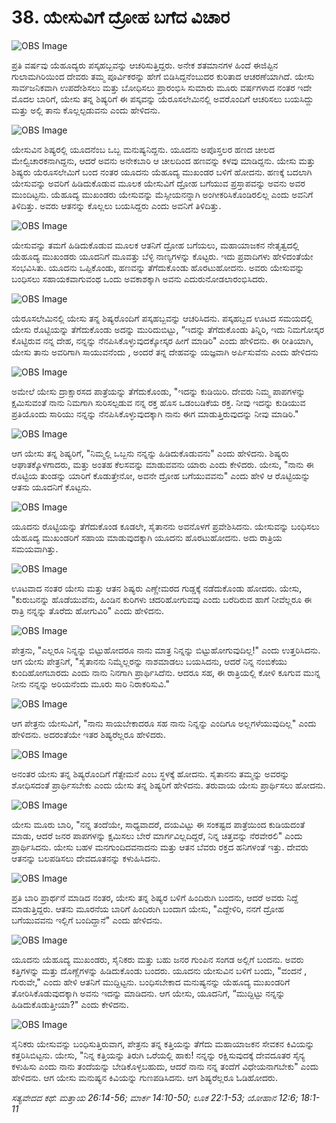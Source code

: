# 38. ಯೇಸುವಿಗೆ ದ್ರೋಹ ಬಗೆದ ವಿಚಾರ

![OBS Image](https://cdn.door43.org/obs/jpg/360px/obs-en-38-01.jpg)

ಪ್ರತಿ ವರ್ಷವು ಯೆಹೂದ್ಯರು ಪಸ್ಕಹಬ್ಬವನ್ನು ಆಚರಿಸುತ್ತಿದ್ದರು. ಅನೇಕ ಶತಮಾನಗಳ ಹಿಂದೆ ಈಜಿಪ್ಟಿನ ಗುಲಾಮಗಿರಿಯಿಂದ ದೇವರು ತಮ್ಮ ಪೂರ್ವಿಕರನ್ನು ಹೇಗೆ ಬಿಡಿಸಿದ್ದನೆಂಬುದರ ಕುರಿತಾದ ಆಚರಣೆಯಾಗಿದೆ. ಯೇಸು ಸಾರ್ವಜನಿಕವಾಗಿ ಉಪದೇಶಿಸಲು ಮತ್ತು ಬೋಧಿಸಲು ಪ್ರಾರಂಭಿಸಿ ಸುಮಾರು ಮೂರು ವರ್ಷಗಳಾದ ನಂತರ ಇದೇ ಮೊದಲ ಬಾರಿಗೆ, ಯೇಸು ತನ್ನ ಶಿಷ್ಯರಿಗೆ ಈ ಪಸ್ಕವನ್ನು ಯೆರೂಸಲೇಮಿನಲ್ಲಿ ಅವರೊಂದಿಗೆ ಆಚರಿಸಲು ಬಯಸಿದ್ದು ಮತ್ತು ಅಲ್ಲಿ ತಾನು ಕೊಲ್ಲಲ್ಪಡುವನು  ಎಂದು ಹೇಳಿದನು.

![OBS Image](https://cdn.door43.org/obs/jpg/360px/obs-en-38-02.jpg)

ಯೇಸುವಿನ ಶಿಷ್ಯರಲ್ಲಿ ಯೂದನೆಂಬ ಒಬ್ಬ ಮನುಷ್ಯನಿದ್ದನು. ಯೂದನು ಅಪೊಸ್ತಲರ ಹಣದ ಚೀಲದ ಮೇಲ್ವಿಚಾರಕನಾಗಿದ್ದನು, ಆದರೆ ಅವನು ಅನೇಕಬಾರಿ ಆ ಚೀಲದಿಂದ ಹಣವನ್ನು ಕಳವು ಮಾಡಿದ್ದನು. ಯೇಸು ಮತ್ತು ಶಿಷ್ಯರು ಯೆರೂಸಲೇಮಿಗೆ ಬಂದ ನಂತರ ಯೂದನು ಯೆಹೂದ್ಯ ಮುಖಂಡರ ಬಳಿಗೆ ಹೋದನು. ಹಣಕ್ಕೆ ಬದಲಾಗಿ ಯೇಸುವನ್ನು ಅವರಿಗೆ ಹಿಡಿದುಕೊಡುವ ಮೂಲಕ ಯೇಸುವಿಗೆ ದ್ರೋಹ ಬಗೆಯುವ ಪ್ರಸ್ತಾಪವನ್ನು ಅವನು ಅವರ ಮುಂದಿಟ್ಟನು. ಯೆಹೂದ್ಯ ಮುಖಂಡರು ಯೇಸುವನ್ನು ಮೆಸ್ಸೀಯನನ್ನಾಗಿ ಅಂಗೀಕರಿಸಿಕೊಂಡಿರಲಿಲ್ಲ ಎಂದು ಅವನಿಗೆ ತಿಳಿದಿತ್ತು. ಅವರು ಆತನನ್ನು ಕೊಲ್ಲಲು ಬಯಸಿದ್ದರು ಎಂದು ಅವನಿಗೆ ತಿಳಿದಿತ್ತು.

![OBS Image](https://cdn.door43.org/obs/jpg/360px/obs-en-38-03.jpg)

ಯೇಸುವನ್ನು ತಮಗೆ ಹಿಡಿದುಕೊಡುವ ಮೂಲಕ ಆತನಿಗೆ ದ್ರೋಹ ಬಗೆಯಲು, ಮಹಾಯಾಜಕನ ನೇತೃತ್ವದಲ್ಲಿ ಯೆಹೂದ್ಯ ಮುಖಂಡರು ಯೂದನಿಗೆ ಮೂವತ್ತು ಬೆಳ್ಳಿ ನಾಣ್ಯಗಳನ್ನು ಕೊಟ್ಟರು. ಇದು ಪ್ರವಾದಿಗಳು ಹೇಳಿದಂತೆಯೇ ಸಂಭವಿಸಿತು. ಯೂದನು ಒಪ್ಪಿಕೊಂಡು, ಹಣವನ್ನು ತೆಗೆದುಕೊಂಡು ಹೊರಟುಹೋದನು. ಅವರು ಯೇಸುವನ್ನು ಬಂಧಿಸಲು ಸಹಾಯಕವಾಗುವಂಥ ಒಂದು ಅವಕಾಶಕ್ಕಾಗಿ ಅವನು ಎದುರುನೋಡಲಾರಂಭಿಸಿದರು.

![OBS Image](https://cdn.door43.org/obs/jpg/360px/obs-en-38-04.jpg)

ಯೆರೂಸಲೇಮಿನಲ್ಲಿ ಯೇಸು ತನ್ನ ಶಿಷ್ಯರೊಂದಿಗೆ ಪಸ್ಕಹಬ್ಬವನ್ನು ಆಚರಿಸಿದನು. ಪಸ್ಕಹಬ್ಬದ ಊಟದ ಸಮಯದಲ್ಲಿ ಯೇಸು ರೊಟ್ಟಿಯನ್ನು ತೆಗೆದುಕೊಂಡು ಅದನ್ನು ಮುರಿದುಬಿಟ್ಟು, “ಇದನ್ನು ತೆಗೆದುಕೊಂಡು ತಿನ್ನಿರಿ, ಇದು ನಿಮಗೋಸ್ಕರ ಕೊಟ್ಟಿರುವ ನನ್ನ ದೇಹ, ನನ್ನನ್ನು ನೆನಪಿಸಿಕೊಳ್ಳುವುದಕ್ಕೋಸ್ಕರ ಹೀಗೆ ಮಾಡಿರಿ"  ಎಂದು ಹೇಳಿದನು. ಈ ರೀತಿಯಾಗಿ, ಯೇಸು ತಾನು ಅವರಿಗಾಗಿ ಸಾಯುವನೆಂದು , ಅಂದರೆ ತನ್ನ ದೇಹವನ್ನು ಯಜ್ಞವಾಗಿ ಅರ್ಪಿಸುವೆನು ಎಂದು ಹೇಳಿದನು

![OBS Image](https://cdn.door43.org/obs/jpg/360px/obs-en-38-05.jpg)

ಅಮೇಲೆ ಯೇಸು ದ್ರಾಕ್ಷಾರಸದ ಪಾತ್ರೆಯನ್ನು ತೆಗೆದುಕೊಂಡು, "ಇದನ್ನು ಕುಡಿಯಿರಿ. ದೇವರು ನಿಮ್ಮ ಪಾಪಗಳನ್ನು ಕ್ಷಮಿಸುವಂತೆ ನಾನು ನಿಮಗಾಗಿ ಸುರಿಸಲ್ಪಡುವ ನನ್ನ ರಕ್ತ ಹೊಸ ಒಡಂಬಡಿಕೆಯ ರಕ್ತ. ನೀವು ಇದನ್ನು ಕುಡಿಯುವ ಪ್ರತಿಯೊಂದು ಸಾರಿಯು ನನ್ನನ್ನು ನೆನಪಿಸಿಕೊಳ್ಳುವುದಕ್ಕಾಗಿ ನಾನು ಈಗ ಮಾಡುತ್ತಿರುವುದನ್ನು ನೀವು ಮಾಡಿರಿ."

![OBS Image](https://cdn.door43.org/obs/jpg/360px/obs-en-38-06.jpg)

ಆಗ ಯೇಸು ತನ್ನ  ಶಿಷ್ಯರಿಗೆ, "ನಿಮ್ಮಲ್ಲಿ ಒಬ್ಬನು ನನ್ನನ್ನು  ಹಿಡಿದುಕೊಡುವನು" ಎಂದು ಹೇಳಿದನು. ಶಿಷ್ಯರು ಆಘಾತಕ್ಕೊಳಗಾದರು, ಮತ್ತು ಅಂತಹ ಕೆಲಸವನ್ನು ಮಾಡುವವನು ಯಾರು ಎಂದು ಕೇಳಿದರು. ಯೇಸು, "ನಾನು ಈ ರೊಟ್ಟಿಯ ತುಂಡನ್ನು ಯಾರಿಗೆ ಕೊಡುತ್ತೇನೋ, ಅವನೇ ದ್ರೋಹ ಬಗೆಯುವವನು" ಎಂದು ಹೇಳಿ ಆ ರೊಟ್ಟಿಯನ್ನು ಆತನು ಯೂದನಿಗೆ ಕೊಟ್ಟನು.

![OBS Image](https://cdn.door43.org/obs/jpg/360px/obs-en-38-07.jpg)

ಯೂದನು ರೊಟ್ಟಿಯನ್ನು ತೆಗೆದುಕೊಂಡ ಕೂಡಲೇ, ಸೈತಾನನು ಅವನೊಳಗೆ ಪ್ರವೇಶಿಸಿದನು. ಯೇಸುವನ್ನು ಬಂಧಿಸಲು ಯೆಹೂದ್ಯ ಮುಖಂಡರಿಗೆ ಸಹಾಯ ಮಾಡುವುದಕ್ಕಾಗಿ ಯೂದನು ಹೊರಟುಹೋದನು. ಅದು ರಾತ್ರಿಯ ಸಮಯವಾಗಿತ್ತು. 

![OBS Image](https://cdn.door43.org/obs/jpg/360px/obs-en-38-08.jpg)

ಊಟವಾದ ನಂತರ ಯೇಸು ಮತ್ತು ಆತನ ಶಿಷ್ಯರು ಎಣ್ಣೇಮರದ ಗುಡ್ಡಕ್ಕೆ ನಡೆದುಕೊಂಡು ಹೋದರು. ಯೇಸು, "ಕುರುಬನನ್ನು ಹೊಡೆಯುವೆನು, ಹಿಂಡಿನ ಕುರಿಗಳು ಚದರಿಹೋಗುವವು ಎಂದು ಬರೆದಿರುವ ಹಾಗೆ ನೀವೆಲ್ಲರೂ ಈ ರಾತ್ರಿ ನನ್ನನ್ನು ತೊರೆದು ಹೋಗುವಿರಿ" ಎಂದು ಹೇಳಿದನು.

![OBS Image](https://cdn.door43.org/obs/jpg/360px/obs-en-38-09.jpg)

ಪೇತ್ರನು, "ಎಲ್ಲರೂ ನಿನ್ನನ್ನು ಬಿಟ್ಟುಹೋದರೂ ನಾನು ಮಾತ್ರ ನಿನ್ನನ್ನು ಬಿಟ್ಟುಹೋಗುವುದಿಲ್ಲ!" ಎಂದು ಉತ್ತರಿಸಿದನು. ಆಗ ಯೇಸು ಪೇತ್ರನಿಗೆ, "ಸೈತಾನನು ನಿಮ್ಮೆಲ್ಲರನ್ನು ನಾಶಮಾಡಲು ಬಯಸಿದನು, ಆದರೆ ನಿನ್ನ ನಂಬಿಕೆಯು ಕುಂದಿಹೋಗಬಾರದು ಎಂದು ನಾನು ನಿನಗಾಗಿ ಪ್ರಾರ್ಥಿಸಿದೆನು. ಆದರೂ ಸಹ, ಈ ರಾತ್ರಿಯಲ್ಲಿ ಕೋಳಿ ಕೂಗುವ ಮುನ್ನ ನೀನು ನನ್ನನ್ನು ಅರಿಯನೆಂದು ಮೂರು ಸಾರಿ ನಿರಾಕರಿಸುವಿ."

![OBS Image](https://cdn.door43.org/obs/jpg/360px/obs-en-38-10.jpg)

ಆಗ ಪೇತ್ರನು ಯೇಸುವಿಗೆ, "ನಾನು ಸಾಯಬೇಕಾದರೂ ಸಹ ನಾನು ನಿನ್ನನ್ನು ಎಂದಿಗೂ ಅಲ್ಲಗಳೆಯುವುದಿಲ್ಲ" ಎಂದು ಹೇಳಿದನು. ಅದರಂತೆಯೇ ಇತರ ಶಿಷ್ಯರೆಲ್ಲರೂ ಹೇಳಿದರು. 

![OBS Image](https://cdn.door43.org/obs/jpg/360px/obs-en-38-11.jpg)

ಅನಂತರ ಯೇಸು ತನ್ನ ಶಿಷ್ಯರೊಂದಿಗೆ ಗೆತ್ಸೇಮನೆ ಎಂಬ ಸ್ಥಳಕ್ಕೆ ಹೋದನು. ಸೈತಾನನು ತಮ್ಮನ್ನು ಅವರನ್ನು ಶೋಧಿಸದಂತೆ  ಪ್ರಾರ್ಥಿಸಬೇಕು  ಎಂದು ಯೇಸು ತನ್ನ ಶಿಷ್ಯರಿಗೆ ಹೇಳಿದನು. ತರುವಾಯ ಯೇಸು ಪ್ರಾರ್ಥಿಸಲು ಹೋದನು. 

![OBS Image](https://cdn.door43.org/obs/jpg/360px/obs-en-38-12.jpg)

ಯೇಸು ಮೂರು ಬಾರಿ, "ನನ್ನ ತಂದೆಯೇ, ಸಾಧ್ಯವಾದರೆ, ದಯವಿಟ್ಟು ಈ ಸಂಕಷ್ಟದ ಪಾತ್ರೆಯಿಂದ ಕುಡಿಯದಂತೆ ಮಾಡು, ಆದರೆ ಜನರ ಪಾಪಗಳನ್ನು ಕ್ಷಮಿಸಲು ಬೇರೆ ಮಾರ್ಗವಿಲ್ಲದಿದ್ದರೆ, ನಿನ್ನ ಚಿತ್ತವನ್ನು ನೆರವೇರಲಿ" ಎಂದು ಪ್ರಾರ್ಥಿಸಿದನು. ಯೇಸು ಬಹಳ ಮನಗುಂದಿದವನಾದನು ಮತ್ತು ಆತನ ಬೆವರು ರಕ್ತದ ಹನಿಗಳಂತೆ ಇತ್ತು. ದೇವರು ಆತನನ್ನು ಬಲಪಡಿಸಲು ದೇವದೂತನನ್ನು ಕಳುಹಿಸಿದನು.

![OBS Image](https://cdn.door43.org/obs/jpg/360px/obs-en-38-13.jpg)

ಪ್ರತಿ ಬಾರಿ ಪ್ರಾರ್ಥನೆ ಮಾಡಿದ ನಂತರ, ಯೇಸು ತನ್ನ ಶಿಷ್ಯರ ಬಳಿಗೆ ಹಿಂದಿರುಗಿ ಬಂದನು, ಆದರೆ ಅವರು ನಿದ್ದೆ ಮಾಡುತ್ತಿದ್ದರು. ಆತನು ಮೂರನೆಯ ಬಾರಿಗೆ ಹಿಂದಿರುಗಿ ಬಂದಾಗ ಯೇಸು, "ಎದ್ದೇಳಿರಿ, ನನಗೆ ದ್ರೋಹ ಬಗೆಯುವವನು ಇಲ್ಲಿಗೆ ಬಂದಿದ್ದಾನೆ" ಎಂದು ಹೇಳಿದನು.

![OBS Image](https://cdn.door43.org/obs/jpg/360px/obs-en-38-14.jpg)

ಯೂದನು ಯೆಹೂದ್ಯ ಮುಖಂಡರು, ಸೈನಿಕರು ಮತ್ತು  ಬಹು ಜನರ ಗುಂಪಿನ ಸಂಗಡ ಅಲ್ಲಿಗೆ  ಬಂದನು. ಅವರು ಕತ್ತಿಗಳನ್ನು ಮತ್ತು ದೊಣ್ಣೆಗಳನ್ನು ಹಿಡಿದುಕೊಂಡು ಬಂದರು. ಯೂದನು ಯೇಸುವಿನ ಬಳಿಗೆ ಬಂದು, "ವಂದನೆ , ಗುರುವೇ," ಎಂದು ಹೇಳಿ ಆತನಿಗೆ ಮುದ್ದಿಟ್ಟನು. ಬಂಧಿಸಬೇಕಾದ ಮನುಷ್ಯನನ್ನು ಯೆಹೂದ್ಯ ಮುಖಂಡರಿಗೆ ತೋರಿಸಿಕೊಡುವುದಕ್ಕಾಗಿ ಅವನು ಇದನ್ನು ಮಾಡಿದನು. ಆಗ ಯೇಸು, ಯೂದನಿಗೆ, “ಮುದ್ದಿಟ್ಟು ನನ್ನನ್ನು ಹಿಡಿದುಕೊಡುತ್ತೀಯಾ?" ಎಂದು ಕೇಳಿದನು.

![OBS Image](https://cdn.door43.org/obs/jpg/360px/obs-en-38-15.jpg)

ಸೈನಿಕರು ಯೇಸುವನ್ನು ಬಂಧಿಸುತ್ತಿರುವಾಗ, ಪೇತ್ರನು ತನ್ನ ಕತ್ತಿಯನ್ನು ತೆಗೆದು ಮಹಾಯಾಜಕನ ಸೇವಕನ ಕಿವಿಯನ್ನು ಕತ್ತರಿಸಿಬಿಟ್ಟನು. ಯೇಸು, "ನಿನ್ನ ಕತ್ತಿಯನ್ನು ತಿರುಗಿ ಒರೆಯಲ್ಲಿ ಹಾಕು! ನನ್ನನ್ನು ರಕ್ಷಿಸುವುದಕ್ಕೆ ದೇವದೂತರ ಸೈನ್ಯ ಕಳುಹಿಸು ಎಂದು ನಾನು ತಂದೆಯನ್ನು ಬೇಡಿಕೊಳ್ಳಬಹುದು, ಆದರೆ ನಾನು ನನ್ನ ತಂದೆಗೆ ವಿಧೇಯನಾಗಬೇಕು" ಎಂದು ಹೇಳಿದನು. ಆಗ ಯೇಸು ಮನುಷ್ಯನ ಕಿವಿಯನ್ನು ಗುಣಪಡಿಸಿದನು. ಆಗ ಶಿಷ್ಯರೆಲ್ಲರೂ ಓಡಿಹೋದರು. 

_ಸತ್ಯವೇದದ ಕಥೆ: ಮತ್ತಾಯ 26:14-56; ಮಾರ್ಕ 14:10-50; ಲೂಕ 22:1-53; ಯೋಹಾನ 12:6; 18:1-11_

